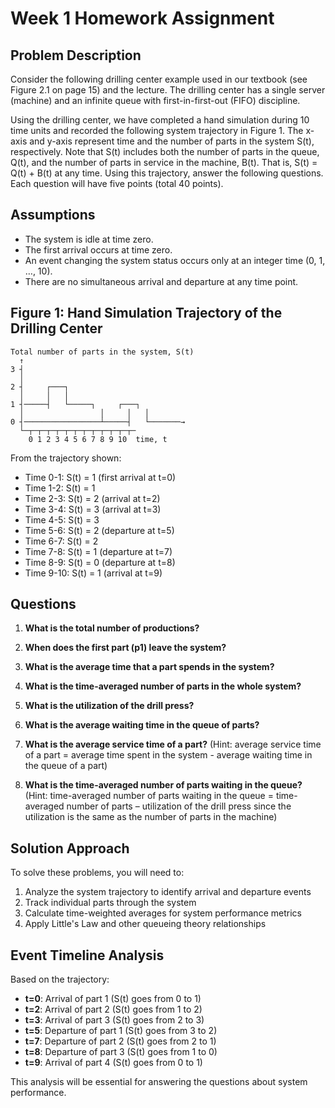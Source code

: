 # Week 1 Homework Assignment

## Problem Description

Consider the following drilling center example used in our textbook (see Figure 2.1 on page 15) and the lecture. The drilling center has a single server (machine) and an infinite queue with first-in-first-out (FIFO) discipline.

Using the drilling center, we have completed a hand simulation during 10 time units and recorded the following system trajectory in Figure 1. The x-axis and y-axis represent time and the number of parts in the system S(t), respectively. Note that S(t) includes both the number of parts in the queue, Q(t), and the number of parts in service in the machine, B(t). That is, S(t) = Q(t) + B(t) at any time. Using this trajectory, answer the following questions. Each question will have five points (total 40 points).

## Assumptions

- The system is idle at time zero.
- The first arrival occurs at time zero.
- An event changing the system status occurs only at an integer time (0, 1, …, 10).
- There are no simultaneous arrival and departure at any time point.

## Figure 1: Hand Simulation Trajectory of the Drilling Center

```
Total number of parts in the system, S(t)
  ↑
3 ┤
  │
2 ┤     ┌───┐
  │     │   │
1 ┤─────┤   └─────┐     ┌───┐
  │                 │     │   │
0 ┤─────────────────┴─────┤   └───────→
  └─┬─┬─┬─┬─┬─┬─┬─┬─┬─┬─┬─┬─
    0 1 2 3 4 5 6 7 8 9 10  time, t
```

From the trajectory shown:
- Time 0-1: S(t) = 1 (first arrival at t=0)
- Time 1-2: S(t) = 1 
- Time 2-3: S(t) = 2 (arrival at t=2)
- Time 3-4: S(t) = 3 (arrival at t=3)
- Time 4-5: S(t) = 3
- Time 5-6: S(t) = 2 (departure at t=5)
- Time 6-7: S(t) = 2
- Time 7-8: S(t) = 1 (departure at t=7)
- Time 8-9: S(t) = 0 (departure at t=8)
- Time 9-10: S(t) = 1 (arrival at t=9)

## Questions

1. **What is the total number of productions?**

2. **When does the first part (p1) leave the system?**

3. **What is the average time that a part spends in the system?**

4. **What is the time-averaged number of parts in the whole system?**

5. **What is the utilization of the drill press?**

6. **What is the average waiting time in the queue of parts?**

7. **What is the average service time of a part?**
   (Hint: average service time of a part = average time spent in the system - average waiting time in the queue of a part)

8. **What is the time-averaged number of parts waiting in the queue?**
   (Hint: time-averaged number of parts waiting in the queue = time-averaged number of parts – utilization of the drill press since the utilization is the same as the number of parts in the machine)

## Solution Approach

To solve these problems, you will need to:

1. Analyze the system trajectory to identify arrival and departure events
2. Track individual parts through the system
3. Calculate time-weighted averages for system performance metrics
4. Apply Little's Law and other queueing theory relationships

## Event Timeline Analysis

Based on the trajectory:
- **t=0**: Arrival of part 1 (S(t) goes from 0 to 1)
- **t=2**: Arrival of part 2 (S(t) goes from 1 to 2)  
- **t=3**: Arrival of part 3 (S(t) goes from 2 to 3)
- **t=5**: Departure of part 1 (S(t) goes from 3 to 2)
- **t=7**: Departure of part 2 (S(t) goes from 2 to 1)
- **t=8**: Departure of part 3 (S(t) goes from 1 to 0)
- **t=9**: Arrival of part 4 (S(t) goes from 0 to 1)

This analysis will be essential for answering the questions about system performance.
